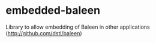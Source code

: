 # embedded-baleen
Library to allow embedding of Baleen in other applications (http://github.com/dstl/baleen)

